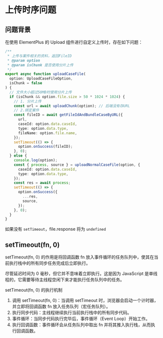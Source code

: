 # 上传时序问题

## 问题背景

在使用 ElementPlus 的 Upload 组件进行自定义上传时，存在如下问题：

```ts
/**
 * 上传与案件相关的资料，返回FileID
 * @param option
 * @param isChunk 是否使用分片上传
 */
export async function uploadCaseFile(
  option: UploadCaseFileOption,
  isChunk = false
) {
  // 文件大小超过50MB时使用分片上传
  if (isChunk && option.file.size > 50 * 1024 * 1024) {
    // 1. 分片上传
    const url = await uploadChunk(option); // 后端没有存URL
    // 2.绑定案件
    const fileID = await getFileIdAndBundleCaseByURL({
      url,
      caseId: option.data.caseId,
      type: option.data.type,
      fileName: option.file.name,
    });
    setTimeout(() => {
      option.onSuccess(fileID);
    }, 0);
  } else {
    console.log(option);
    const { process, source } = uploadNormalCaseFile(option, {
      caseId: option.data.caseId,
      type: option.data.type,
    });
    const res = await process;
    setTimeout(() => {
      option.onSuccess({
        ...res,
        source,
      });
    }, 0);
  }
}
```

如果没有 `setTimeout`，file.response 将为 `undefined`

## setTimeout(fn, 0)

setTimeout(fn, 0) 的作用是将回调函数 fn 放入事件循环的任务队列中，使其在当前执行栈中的所有同步任务完成后立即执行。

尽管延迟时间为 0 毫秒，但它并不意味着立即执行。这是因为 JavaScript 是单线程的，它需要等待主线程空闲下来才能执行任务队列中的任务。

setTimeout(fn, 0) 的执行机制

1. 调用 setTimeout(fn, 0)：当调用 setTimeout 时，浏览器会启动一个计时器，并立即将回调函数 fn 放入任务队列（宏任务队列）。
2. 执行同步代码：主线程继续执行当前执行栈中的所有同步代码。
3. 事件循环：当同步代码执行完毕后，事件循环（Event Loop）开始工作。
4. 执行回调函数：事件循环会从任务队列中取出 fn 并将其推入执行栈，从而执行回调函数。
